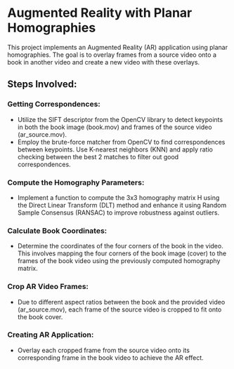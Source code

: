 # Augmented Reality with Planar Homographies
This project implements an Augmented Reality (AR) application using planar homographies. The goal is to overlay frames from a source video onto a book in another video and create a new video with these overlays.

## Steps Involved:
### Getting Correspondences:
*   Utilize the SIFT descriptor from the OpenCV library to detect keypoints in both the book image (book.mov) and frames of the source video (ar_source.mov).
*   Employ the brute-force matcher from OpenCV to find correspondences between keypoints. Use K-nearest neighbors (KNN) and apply ratio checking between the best 2 matches to filter out good correspondences.

### Compute the Homography Parameters:
*   Implement a function to compute the 3x3 homography matrix H using the Direct Linear Transform (DLT) method and enhance it using Random Sample Consensus (RANSAC) to improve robustness against outliers.

### Calculate Book Coordinates:
*   Determine the coordinates of the four corners of the book in the video. This involves mapping the four corners of the book image (cover) to the frames of the book video using the previously computed homography matrix.

### Crop AR Video Frames:
*   Due to different aspect ratios between the book and the provided video (ar_source.mov), each frame of the source video is cropped to fit onto the book cover.

### Creating AR Application:
*   Overlay each cropped frame from the source video onto its corresponding frame in the book video to achieve the AR effect.
